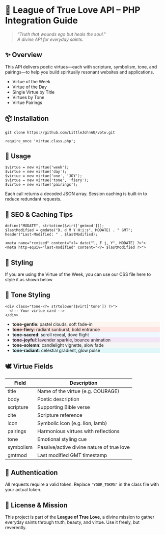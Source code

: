 <h1>🌾 League of True Love API – PHP Integration Guide</h1>

  <blockquote>
    <em>“Truth that wounds ego but heals the soul.”<br>
    A divine API for everyday saints.</em>
  </blockquote>

  <h2>✨ Overview</h2>
  <p>This API delivers poetic virtues—each with scripture, symbolism, tone, and pairings—to help you build spiritually resonant websites and applications.</p>

  <ul>
    <li>Virtue of the Week</li>
    <li>Virtue of the Day</li>
    <li>Single Virtue by Title</li>
    <li>Virtues by Tone</li>
    <li>Virtue Pairings</li>
  </ul>

  <h2>📦 Installation</h2>
  <pre><code>git clone https://github.com/LittleJohnAU/votw.git</code></pre>
  <pre><code>require_once 'virtue.class.php';</code></pre>

  <h2>🔧 Usage</h2>
  <pre><code>$virtue = new virtue('week');
$virtue = new virtue('day');
$virtue = new virtue('one', 'JOY');
$virtue = new virtue('tone', 'fiery');
$virtue = new virtue('pairings');</code></pre>
  <p>Each call returns a decoded JSON array. Session caching is built-in to reduce redundant requests.</p>

  <h2>🧠 SEO & Caching Tips</h2>
  <pre><code>define("MODATE", strtotime($virt['gmtmod']));
$lastModified = gmdate("D, d M Y H:i:s", MODATE) . " GMT";
header("Last-Modified: " . $lastModified);</code></pre>

  <pre><code>&lt;meta name="revised" content="&lt;?= date("l, F j, Y", MODATE) ?&gt;"&gt;
&lt;meta http-equiv="last-modified" content="&lt;?= $lastModified ?&gt;"&gt;</code></pre>

  <h2>🎨 Styling</h2>
  <p>If you are using the Virtue of the Week, you can use our CSS file here to style it as shown below </p>
  <h2>🎨 Tone Styling</h2>
  <pre><code>&lt;div class="tone-&lt;?= strtolower($virt['tone']) ?&gt;"&gt;
  &lt;!-- Your virtue card --&gt;
&lt;/div&gt;</code></pre>

  <ul>
    <li style="background: #fdf6f0;"><strong>tone-gentle</strong>: pastel clouds, soft fade-in</li>
    <li style="background:#ffe4e1;"><strong>tone-fiery</strong>: radiant sunburst, bold entrance</li>
    <li style="background:#f0f8ff;"><strong>tone-sacred</strong>: scroll reveal, dove flight</li>
    <li style="background:#f3e5f5;"><strong>tone-joyful</strong>: lavender sparkle, bounce animation</li>
    <li style="background:#f5f5f5;"><strong>tone-solemn</strong>: candlelight vignette, slow fade</li>
    <li style="background:#e0f7fa;"><strong>tone-radiant</strong>: celestial gradient, glow pulse</li>
  </ul>

  <h2>🕊️ Virtue Fields</h2>
  <table>
    <thead>
      <tr>
        <th>Field</th>
        <th>Description</th>
      </tr>
    </thead>
    <tbody>
      <tr><td>title</td><td>Name of the virtue (e.g. COURAGE)</td></tr>
      <tr><td>body</td><td>Poetic description</td></tr>
      <tr><td>scripture</td><td>Supporting Bible verse</td></tr>
      <tr><td>cite</td><td>Scripture reference</td></tr>
      <tr><td>icon</td><td>Symbolic icon (e.g. lion, lamb)</td></tr>
      <tr><td>pairings</td><td>Harmonious virtues with reflections</td></tr>
      <tr><td>tone</td><td>Emotional styling cue</td></tr>
      <tr><td>symbolism</td><td>Passive/active divine nature of true love</td></tr>
      <tr><td>gmtmod</td><td>Last modified GMT timestamp</td></tr>
    </tbody>
  </table>

  <h2>🔐 Authentication</h2>
  <p>All requests require a valid token. Replace <code>'YOUR_TOKEN'</code> in the class file with your actual token.</p>

  <h2>📜 License & Mission</h2>
  <p>This project is part of the <strong>League of True Love</strong>, a divine mission to gather everyday saints through truth, beauty, and virtue. Use it freely, but reverently.</p>
